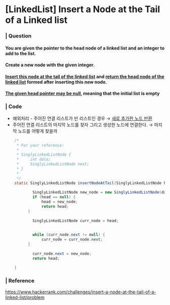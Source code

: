 # [LinkedList] Insert a Node at the Tail of a Linked list

### | Question

#### You are given the pointer to the head node of a linked list and an integer to add to the list. 

#### Create a new node with the given integer. 

#### <u>Insert this node at the tail of the linked list</u> and <u>return the head node of the linked list</u> formed after inserting this new node. 

#### <u>The given head pointer may be null</u>, meaning that the initial list is empty

### | Code 

* 예외처리 - 주어진 연결 리스트가 빈 리스트인 경우 →  <u>새로 추가한 노드 반환</u>
* 주어진 연결 리스트의 마지막 노드를 찾자 그리고 생성한 노드에 연결한다. → 마지막 노드를 어떻게 찾을까 

```java
    /*
     * For your reference:
     *
     * SinglyLinkedListNode {
     *     int data;
     *     SinglyLinkedListNode next;
     * }
     *
     */
    static SinglyLinkedListNode insertNodeAtTail(SinglyLinkedListNode head, int data) {
    		
      		SinglyLinkedListNode new_node = new SinglyLinkedListNode(data); 
      		if (head == null) {
            	head = new_node; 
            	return head;
          }
      
      		SinglyLinkedListNode curr_node = head; 
      		
      		
      		while (curr_node.next != null) {
          		curr_node = curr_node.next;   
          }
     
      		curr_node.next = new_node; 
      		return head; 
 
    }
```

### | Reference

https://www.hackerrank.com/challenges/insert-a-node-at-the-tail-of-a-linked-list/problem